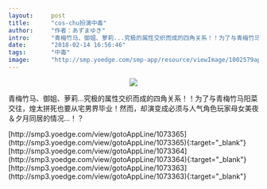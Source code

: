 ```yaml
---
layout:     post
title:      "cos-chu扮演中毒"
author:     "作者：あずまゆき"
intro:      "青梅竹马、御姐、萝莉...究极的属性交织而成的四角关系！！为了与青梅竹马阳菜交往，煌太拼死也要从宅男界毕业！然而，却演变成必须与人气角色玩家母女美夜＆夕月同居的情况...！？"
date:       "2018-02-14 16:56:46"
tags:       "中毒"
image:      "http://smp.yoedge.com/smp-app/resource/viewImage/1002579appline.png"
---
```

<div style="text-align: center">
<p><img src="http://smp.yoedge.com/smp-app/resource/viewImage/1002579appline.png"/></p>
</div>
<p class="post-meta">
<span>青梅竹马、御姐、萝莉...究极的属性交织而成的四角关系！！为了与青梅竹马阳菜交往，煌太拼死也要从宅男界毕业！然而，却演变成必须与人气角色玩家母女美夜＆夕月同居的情况...！？</span>
</p>
[http://smp3.yoedge.com/view/gotoAppLine/1073365](http://smp3.yoedge.com/view/gotoAppLine/1073365){:target="_blank"}
[http://smp3.yoedge.com/view/gotoAppLine/1073364](http://smp3.yoedge.com/view/gotoAppLine/1073364){:target="_blank"}
[http://smp3.yoedge.com/view/gotoAppLine/1073363](http://smp3.yoedge.com/view/gotoAppLine/1073363){:target="_blank"}


